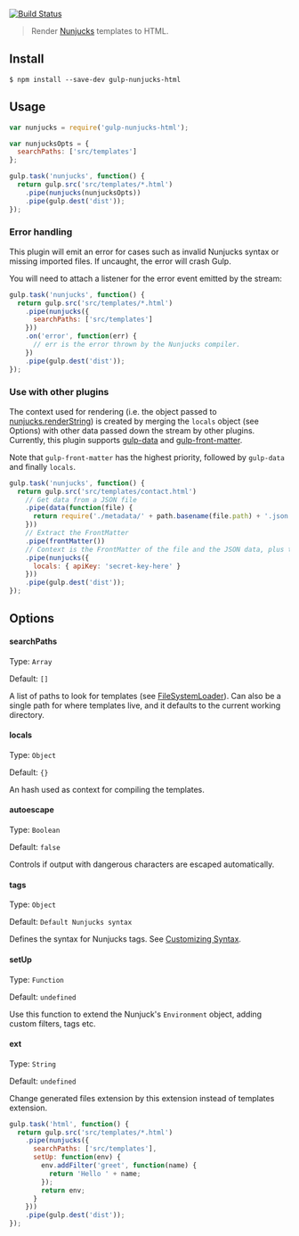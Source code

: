 [![Build Status](https://travis-ci.org/giaman/gulp-nunjucks-html.svg?branch=master)](https://travis-ci.org/giaman/gulp-nunjucks-html)

> Render [Nunjucks](http://mozilla.github.io/nunjucks) templates to HTML.

## Install

```
$ npm install --save-dev gulp-nunjucks-html
```

## Usage

```js
var nunjucks = require('gulp-nunjucks-html');

var nunjucksOpts = {
  searchPaths: ['src/templates']
};

gulp.task('nunjucks', function() {
  return gulp.src('src/templates/*.html')
    .pipe(nunjucks(nunjucksOpts))
    .pipe(gulp.dest('dist'));
});
```

### Error handling

This plugin will emit an error for cases such as invalid Nunjucks syntax or missing imported files. If uncaught, the error will crash Gulp.

You will need to attach a listener for the error event emitted by the stream:

```js
gulp.task('nunjucks', function() {
  return gulp.src('src/templates/*.html')
    .pipe(nunjucks({
      searchPaths: ['src/templates']
    }))
    .on('error', function(err) {
      // err is the error thrown by the Nunjucks compiler.
    })
    .pipe(gulp.dest('dist'));
});
```

### Use with other plugins

The context used for rendering (i.e. the object passed to [nunjucks.renderString](http://mozilla.github.io/nunjucks/api.html#renderstring)) is created by merging the `locals` object (see Options) with other data passed down the stream by other plugins. Currently, this plugin supports [gulp-data](https://www.npmjs.org/package/gulp-data) and [gulp-front-matter](https://www.npmjs.org/package/gulp-front-matter).

Note that `gulp-front-matter` has the highest priority, followed by `gulp-data` and finally `locals`.

```js
gulp.task('nunjucks', function() {
  return gulp.src('src/templates/contact.html')
    // Get data from a JSON file
    .pipe(data(function(file) {
      return require('./metadata/' + path.basename(file.path) + '.json');
    }))
    // Extract the FrontMatter
    .pipe(frontMatter())
    // Context is the FrontMatter of the file and the JSON data, plus the locals object.
    .pipe(nunjucks({
      locals: { apiKey: 'secret-key-here' }
    }))
    .pipe(gulp.dest('dist'));
});
```

## Options

#### searchPaths

Type: `Array`

Default: `[]`

A list of paths to look for templates (see [FileSystemLoader](http://mozilla.github.io/nunjucks/api.html#filesystemloader)).
Can also be a single path for where templates live, and it defaults to the current working directory.

#### locals

Type: `Object`

Default: `{}`

An hash used as context for compiling the templates.

#### autoescape

Type: `Boolean`

Default: `false`

Controls if output with dangerous characters are escaped automatically.

#### tags

Type: `Object`

Default: `Default Nunjucks syntax`

Defines the syntax for Nunjucks tags. See [Customizing Syntax](https://mozilla.github.io/nunjucks/api.html#customizing-syntax).

#### setUp

Type: `Function`

Default: `undefined`

Use this function to extend the Nunjuck's `Environment` object, adding custom filters, tags etc.

#### ext

Type: `String`

Default: `undefined`

Change generated files extension by this extension instead of templates extension.

```js
gulp.task('html', function() {
  return gulp.src('src/templates/*.html')
    .pipe(nunjucks({
      searchPaths: ['src/templates'],
      setUp: function(env) {
        env.addFilter('greet', function(name) {
          return 'Hello ' + name;
        });
        return env;
      }
    }))
    .pipe(gulp.dest('dist'));
});
```
